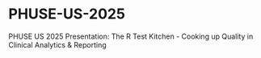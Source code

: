# PHUSE-US-2025
PHUSE US 2025 Presentation: The R Test Kitchen - Cooking up Quality in Clinical Analytics &amp; Reporting
